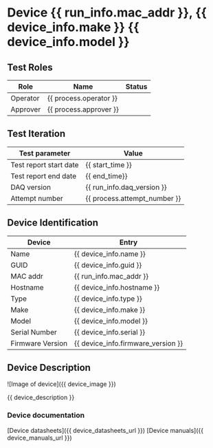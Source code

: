 # Device {{ run_info.mac_addr }}, {{ device_info.make }} {{ device_info.model }}

## Test Roles

|  Role  |      Name              | Status |
|--------|------------------------|--------|
|Operator| {{ process.operator }} |        |
|Approver| {{ process.approver }} |        |

## Test Iteration

| Test parameter   | Value                  |
|------------------|------------------------|
| Test report start date | {{ start_time }} |
| Test report end date   | {{ end_time}} |
| DAQ version      | {{ run_info.daq_version }} |
| Attempt number   | {{ process.attempt_number }} |

## Device Identification

| Device            | Entry              |
|-------------------|--------------------|
| Name              | {{ device_info.name }} |
| GUID              | {{ device_info.guid }} |
| MAC addr          | {{ run_info.mac_addr }} |
| Hostname          | {{ device_info.hostname }} |
| Type              | {{ device_info.type }} |
| Make              | {{ device_info.make }} |
| Model             | {{ device_info.model }} |
| Serial Number     | {{ device_info.serial }} |
| Firmware Version  | {{ device_info.firmware_version }} |

## Device Description

![Image of device]({{ device_image }})

{{ device_description }}


### Device documentation

[Device datasheets]({{ device_datasheets_url }})
[Device manuals]({{ device_manuals_url }})
